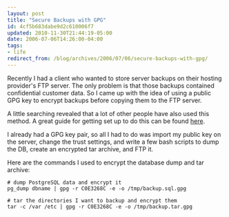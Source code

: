```yaml
---
layout: post
title: "Secure Backups with GPG"
id: 4cf5b683dabe9d2c610006f7
updated: 2010-11-30T21:44:19-05:00
date: 2006-07-06T14:26:00-04:00
tags:
- life
redirect_from: /blog/archives/2006/07/06/secure-backups-with-gpg/
---
```


Recently I had a client who wanted to store server backups on their hosting provider's FTP server. The only problem is that those backups contained confidential customer data. So I came up with the idea of using a public GPG key to encrypt backups before copying them to the FTP server.

A little searching revealed that a lot of other people have also used this method. A great guide for getting set up to do this can be found <a title="Notes for using GPG to encrypt and decrypt backup files" href="http://www.somacon.com/p107.php">here</a>.

I already had a GPG key pair, so all I had to do was import my public key on the server, change the trust settings, and write a few bash scripts to dump the DB, create an encrypted tar archive, and FTP it.

Here are the commands I used to encrypt the database dump and tar archive:

    # dump PostgreSQL data and encrypt it
    pg_dump dbname | gpg -r C0E3268C -e -o /tmp/backup.sql.gpg

    # tar the directories I want to backup and encrypt them
    tar -c /var /etc | gpg -r C0E3268C -e -o /tmp/backup.tar.gpg
